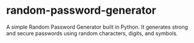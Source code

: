 # random-password-generator
A simple Random Password Generator built in Python. It generates strong and secure passwords using random characters, digits, and symbols.
